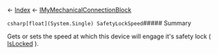 ← [Index](Api-Index) ← [IMyMechanicalConnectionBlock](Sandbox.ModAPI.Ingame.IMyMechanicalConnectionBlock)

```csharp[float](System.Single) SafetyLockSpeed```##### Summary

Gets or sets the speed at which this device will engage it's safety lock ( [IsLocked](Sandbox.ModAPI.Ingame.IMyMechanicalConnectionBlock.IsLocked) ).

